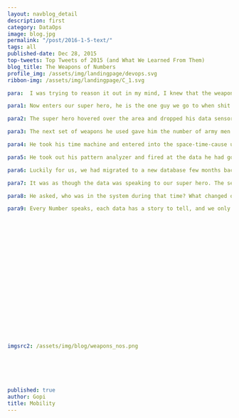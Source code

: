 ```yaml
---
layout: navblog_detail
description: first
category: DataOps
image: blog.jpg
permalink: "/post/2016-1-5-text/"
tags: all
published-date: Dec 28, 2015
top-tweets: Top Tweets of 2015 (and What We Learned From Them)
blog_title: The Weapons of Numbers
profile_img: /assets/img/landingpage/devops.svg
ribbon-img: /assets/img/landingpage/C_1.svg

para:  I was trying to reason it out in my mind, I knew that the weapon cannot function without someone triggering it. Only people who could trigger this was by the messages that were coming in from a designated source system. No one outside of this source had the ability to trigger this. My analysis turned out to be true, I could see that there were half a million army of messages marching in and each one of them were aiming and shooting down at the target database. These army were wearing the uniforms and they were pouring in like the storm troopers of the source application. But how could it be, I knew there was neither breach in our system... nor in the source system and the numbers were too huge to be true... looking at those numbers I was excited to see that the weapon I wrote was able to function the way we wanted even in this huge influx of messages...  but the sad part was it was jeopardizing the database's life and destroying my own home. This was when I had to call our super hero. 

para1: Now enters our super hero, he is the one guy we go to when shit breaks. He is powerful, focused and equipped with lot of data analytics, I quickly blurted out the facts of the problem and told him about the possible entries & exits of this code maze. I added here could be no breach in the system. 

para2: The super hero hovered over the area and dropped his data sensors all over the place. The first set of data results came in soon, his query gave out that the army of messages were wearing a specific uniform from the source. With this he minimized his scope of problem to only those specific army men.  He shot some more spy queries into the direction of the army and soon they returned with data like counts of how many army men were marching at a point of time. 

para3: The next set of weapons he used gave him the number of army men that the system was dealing with per day. According to me, the numbers were like at least 10x times the normal army that marches. Our super hero had to run couple more queries and soon he started seeing the patterns that each day the number of army marching was increasing, Week by week it was slowly increasing.

para4: He took his time machine and entered into the space-time-cause universe and started tracing back into days and into the past to find out when did the army started marching, how long have been the army started marching. The time machine only took him to a month back and there we could see that the army was on a move from over a month now and we never got a hint of their movements. He came back to the present and we still didn’t have answers to when it all started. 

para5: He took out his pattern analyzer and fired at the data he had got from his time travel. Soon he could see what we couldn’t see amongst the chaos. He could see that the same group of army or soldiers came back every day and were detonating the weapon. He could see that on the first week of that month they were coming four times a day, by mid of the month they were coming 5 times a day and now they have started to get more aggressive and were appearing 6 -7 times every day.. This was the kind of an infinite loop where you cannot get out of it... it was like the matrix Revolutions where the number of replicas of the same agent was increasing day on day. The pattern was clear, the cancer was spreading.

para6: Luckily for us, we had migrated to a new database few months back, so the data logs for the previous year was lying in the old database. Since I had the key maker, I got the key to the old database and our super hero entered the door and fired all his data analysis query weapons on the old database. He could see that the daily rate of the army which used to be in few hundreds or thousands whole of last year, was now suddenly 200x to 400x times.

para7: It was as though the data was speaking to our super hero. The sensors, monitors and queries he fired and with access to the old and new data, he triggered his merge weapon on the data. After merge he used the plotting gadget to plot them on a graph. Soon the pictures started to fit in, he throwed his numbers and dates around the plotter, his data analytic suite of gadgets drew a trace of the actual growth rate of the message army. The graph he plotted out showed it clear, And we all could see, the point of influx, the point where and when exactly it all started... It started during November, just couple of weeks before the holiday season.

para8: He asked, who was in the system during that time? What changed on that date? And i knew, there was a change that was done to the code function. But it was unrelated to this, I stopped reasoning in my head and we quickly opened up the code and analyzed and finally we tracked it... There it was, the Agent Mr. Smith laughing at me... It had been the cause of this cancer and from that day it had been multiplying and replicating itself in the matrix. If it was not for our super hero and his data analytics tool we wouldn''t have figured this out... There was something I learnt, 

para9: Every Number speaks, each data has a story to tell, and we only need someone who can listen. DataOps …is the need of the hour.





















imgsrc2: /assets/img/blog/weapons_nos.png






published: true
author: Gopi
title: Mobility
---
```



